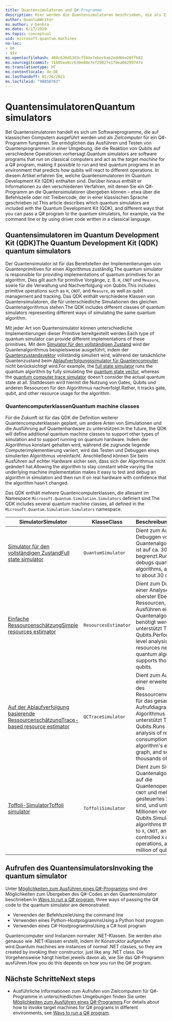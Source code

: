 ```yaml
---
title: Quantensimulatoren und Q#-Programme
description: Hier werden die Quantensimulatoren beschrieben, die als Zielcomputer für Q#-Programme verfügbar sind.
author: QuantumWriter
ms.author: v-benbra
ms.date: 6/17/2020
ms.topic: conceptual
uid: microsoft.quantum.machines
no-loc:
- Q#
- $$v
ms.openlocfilehash: 408c636d5383cf594e7ebec6ab2edd66e20ffb82
ms.sourcegitcommit: 71605ea9cc630e84e7ef29027e1f0ea06299747e
ms.translationtype: HT
ms.contentlocale: de-DE
ms.lasthandoff: 01/26/2021
ms.locfileid: "98858763"
---
```

# <a name="quantum-simulators"></a><span data-ttu-id="05c7c-103">Quantensimulatoren</span><span class="sxs-lookup"><span data-stu-id="05c7c-103">Quantum simulators</span></span>

<span data-ttu-id="05c7c-104">Bei Quantensimulatoren handelt es sich um Softwareprogramme, die auf klassischen Computern ausgeführt werden und als *Zielcomputer* für ein Q#-Programm fungieren. Sie ermöglichen das Ausführen und Testen von Quantenprogrammen in einer Umgebung, die die Reaktion von Qubits auf verschiedene Operationen vorhersagt.</span><span class="sxs-lookup"><span data-stu-id="05c7c-104">Quantum simulators are software programs that run on classical computers and act as the *target machine* for a Q# program, making it possible to run and test quantum programs in an environment that predicts how qubits will react to different operations.</span></span> <span data-ttu-id="05c7c-105">In diesem Artikel erfahren Sie, welche Quantensimulatoren im Quantum Development Kit (QDK) enthalten sind. Darüber hinaus enthält er Informationen zu den verschiedenen Verfahren, mit denen Sie ein Q#-Programm an die Quantensimulatoren übergeben können – etwa über die Befehlszeile oder mit Treibercode, der in einer klassischen Sprache geschrieben ist.</span><span class="sxs-lookup"><span data-stu-id="05c7c-105">This article describes which quantum simulators are included with the Quantum Development Kit (QDK), and different ways that you can pass a Q# program to the quantum simulators, for example, via the command line or by using driver code written in a classical language.</span></span>  



## <a name="the-quantum-development-kit-qdk-quantum-simulators"></a><span data-ttu-id="05c7c-106">Quantensimulatoren im Quantum Development Kit (QDK)</span><span class="sxs-lookup"><span data-stu-id="05c7c-106">The Quantum Development Kit (QDK) quantum simulators</span></span>

<span data-ttu-id="05c7c-107">Der Quantensimulator ist für das Bereitstellen der Implementierungen von Quantenprimitiven für einen Algorithmus zuständig.</span><span class="sxs-lookup"><span data-stu-id="05c7c-107">The quantum simulator is responsible for providing implementations of quantum primitives for an algorithm.</span></span> <span data-ttu-id="05c7c-108">Dies gilt auch für primitive Vorgänge, z. B. `H`, `CNOT` und `Measure`, sowie für die Verwaltung und Nachverfolgung von Qubits.</span><span class="sxs-lookup"><span data-stu-id="05c7c-108">This includes primitive operations such as `H`, `CNOT`, and `Measure`, as well as qubit management and tracking.</span></span> <span data-ttu-id="05c7c-109">Das QDK enthält verschiedene Klassen von Quantensimulatoren, die für unterschiedliche Simulationen des gleichen Quantenalgorithmus stehen.</span><span class="sxs-lookup"><span data-stu-id="05c7c-109">The QDK includes different classes of quantum simulators representing different ways of simulating the same quantum algorithm.</span></span> 


<span data-ttu-id="05c7c-110">Mit jeder Art von Quantensimulator können unterschiedliche Implementierungen dieser Primitive bereitgestellt werden.</span><span class="sxs-lookup"><span data-stu-id="05c7c-110">Each type of quantum simulator can provide different implementations of these primitives.</span></span> <span data-ttu-id="05c7c-111">Mit dem [Simulator für den vollständigen Zustand](xref:microsoft.quantum.machines.full-state-simulator) wird der Quantenalgorithmus beispielsweise ausgeführt, indem der [Quantenzustandsvektor](xref:microsoft.quantum.glossary#quantum-state) vollständig simuliert wird, während der tatsächliche Quantenzustand beim [Ablaufverfolgungssimulator für Quantencomputer](xref:microsoft.quantum.machines.qc-trace-simulator.intro) nicht berücksichtigt wird.</span><span class="sxs-lookup"><span data-stu-id="05c7c-111">For example, the [full state simulator](xref:microsoft.quantum.machines.full-state-simulator) runs the quantum algorithm by fully simulating the [quantum state vector](xref:microsoft.quantum.glossary#quantum-state), whereas the [quantum computer trace simulator](xref:microsoft.quantum.machines.qc-trace-simulator.intro) doesn't consider the actual quantum state at all.</span></span> <span data-ttu-id="05c7c-112">Stattdessen wird hiermit die Nutzung von Gates, Qubits und anderen Ressourcen für den Algorithmus nachverfolgt.</span><span class="sxs-lookup"><span data-stu-id="05c7c-112">Rather, it tracks gate, qubit, and other resource usage for the algorithm.</span></span>

### <a name="quantum-machine-classes"></a><span data-ttu-id="05c7c-113">Quantencomputerklassen</span><span class="sxs-lookup"><span data-stu-id="05c7c-113">Quantum machine classes</span></span>

<span data-ttu-id="05c7c-114">Für die Zukunft ist für das QDK die Definition weiterer Quantencomputerklassen geplant, um andere Arten von Simulationen und die Ausführung auf Quantenhardware zu unterstützen.</span><span class="sxs-lookup"><span data-stu-id="05c7c-114">In the future, the QDK will define additional quantum machine classes to support other types of simulation and to support running on quantum hardware.</span></span> <span data-ttu-id="05c7c-115">Indem der Algorithmus konstant gehalten wird, während die zugrunde liegende Computerimplementierung variiert, wird das Testen und Debuggen eines simulierten Algorithmus vereinfacht. Anschließend können Sie beim Ausführen auf echter Hardware sicher sein, dass sich der Algorithmus nicht geändert hat.</span><span class="sxs-lookup"><span data-stu-id="05c7c-115">Allowing the algorithm to stay constant while varying the underlying machine implementation makes it easy to test and debug an algorithm in simulation and then run it on real hardware with confidence that the algorithm hasn't changed.</span></span>

<span data-ttu-id="05c7c-116">Das QDK enthält mehrere Quantencomputerklassen, die allesamt im Namespace `Microsoft.Quantum.Simulation.Simulators` definiert sind.</span><span class="sxs-lookup"><span data-stu-id="05c7c-116">The QDK includes several quantum machine classes, all defined in the `Microsoft.Quantum.Simulation.Simulators` namespace.</span></span>

|<span data-ttu-id="05c7c-117">Simulator</span><span class="sxs-lookup"><span data-stu-id="05c7c-117">Simulator</span></span> |<span data-ttu-id="05c7c-118">Klasse</span><span class="sxs-lookup"><span data-stu-id="05c7c-118">Class</span></span>|<span data-ttu-id="05c7c-119">Beschreibung</span><span class="sxs-lookup"><span data-stu-id="05c7c-119">Description</span></span>|
|-----|------|---|
|[<span data-ttu-id="05c7c-120">Simulator für den vollständigen Zustand</span><span class="sxs-lookup"><span data-stu-id="05c7c-120">Full state simulator</span></span>](xref:microsoft.quantum.machines.full-state-simulator)| `QuantumSimulator` | <span data-ttu-id="05c7c-121">Dient zum Ausführen und Debuggen von Quantenalgorithmen und ist auf ca. 30 Qubits begrenzt.</span><span class="sxs-lookup"><span data-stu-id="05c7c-121">Runs and debugs quantum algorithms, and is limited to about 30 qubits.</span></span> |
|[<span data-ttu-id="05c7c-122">Einfache Ressourcenschätzung</span><span class="sxs-lookup"><span data-stu-id="05c7c-122">Simple resources estimator</span></span>](xref:microsoft.quantum.machines.resources-estimator)| `ResourcesEstimator` | <span data-ttu-id="05c7c-123">Dient zum Durchführen einer Analyse auf oberster Ebene für die Ressourcen, die zum Ausführen eines Quantenalgorithmus benötigt werden, und unterstützt Tausende von Qubits.</span><span class="sxs-lookup"><span data-stu-id="05c7c-123">Performs a top level analysis of the resources needed to run a quantum algorithm, and supports thousands of qubits.</span></span>|
|[<span data-ttu-id="05c7c-124">Auf der Ablaufverfolgung basierende Ressourcenschätzung</span><span class="sxs-lookup"><span data-stu-id="05c7c-124">Trace-based resource estimator</span></span>](xref:microsoft.quantum.machines.qc-trace-simulator.intro)|  `QCTraceSimulator` |<span data-ttu-id="05c7c-125">Dient zum Ausführen einer erweiterten Analyse des Ressourcenverbrauchs für das gesamte Aufrufdiagramm des Algorithmus und unterstützt Tausende von Qubits.</span><span class="sxs-lookup"><span data-stu-id="05c7c-125">Runs advanced analysis of resources consumptions for the algorithm's entire call-graph, and supports thousands of qubits.</span></span>|
|[<span data-ttu-id="05c7c-126">Toffoli-Simulator</span><span class="sxs-lookup"><span data-stu-id="05c7c-126">Toffoli simulator</span></span>](xref:microsoft.quantum.machines.toffoli-simulator)| `ToffoliSimulator` |<span data-ttu-id="05c7c-127">Dient zum Simulieren von Quantenalgorithmen, die auf die Quantenoperationen `X`, `CNOT` und mehrfach gesteuertes `X` beschränkt sind, und unterstützt Millionen von Qubits.</span><span class="sxs-lookup"><span data-stu-id="05c7c-127">Simulates quantum algorithms that are limited to `X`, `CNOT`, and multi-controlled `X` quantum operations, and supports million of qubits.</span></span> |

## <a name="invoking-the-quantum-simulator"></a><span data-ttu-id="05c7c-128">Aufrufen des Quantensimulators</span><span class="sxs-lookup"><span data-stu-id="05c7c-128">Invoking the quantum simulator</span></span>

<span data-ttu-id="05c7c-129">Unter [Möglichkeiten zum Ausführen eines Q#-Programms](xref:microsoft.quantum.guide.host-programs) sind drei Möglichkeiten zum Übergeben des Q#-Codes an den Quantensimulator beschrieben:</span><span class="sxs-lookup"><span data-stu-id="05c7c-129">In [Ways to run a Q# program](xref:microsoft.quantum.guide.host-programs), three ways of passing the Q# code to the quantum simulator are demonstrated:</span></span> 

* <span data-ttu-id="05c7c-130">Verwenden der Befehlszeile</span><span class="sxs-lookup"><span data-stu-id="05c7c-130">Using the command line</span></span>
* <span data-ttu-id="05c7c-131">Verwenden eines Python-Hostprogramms</span><span class="sxs-lookup"><span data-stu-id="05c7c-131">Using a Python host program</span></span>
* <span data-ttu-id="05c7c-132">Verwenden eines C#-Hostprogramms</span><span class="sxs-lookup"><span data-stu-id="05c7c-132">Using a C# host program</span></span>

<span data-ttu-id="05c7c-133">Quantencomputer sind Instanzen normaler .NET-Klassen. Sie werden also genauso wie .NET-Klassen erstellt, indem ihr Konstruktor aufgerufen wird.</span><span class="sxs-lookup"><span data-stu-id="05c7c-133">Quantum machines are instances of normal .NET classes, so they are created by invoking their constructor, just like any .NET class.</span></span> <span data-ttu-id="05c7c-134">Die Vorgehensweise hängt hierbei jeweils davon ab, wie Sie das Q#-Programm ausführen.</span><span class="sxs-lookup"><span data-stu-id="05c7c-134">How you do this depends on how you run the Q# program.</span></span>

## <a name="next-steps"></a><span data-ttu-id="05c7c-135">Nächste Schritte</span><span class="sxs-lookup"><span data-stu-id="05c7c-135">Next steps</span></span>

* <span data-ttu-id="05c7c-136">Ausführliche Informationen zum Aufrufen von Zielcomputern für Q#-Programme in unterschiedlichen Umgebungen finden Sie unter [Möglichkeiten zum Ausführen eines Q#-Programms](xref:microsoft.quantum.guide.host-programs).</span><span class="sxs-lookup"><span data-stu-id="05c7c-136">For details about how to invoke target machines for Q# programs in different environments, see [Ways to run a Q# program](xref:microsoft.quantum.guide.host-programs).</span></span>
